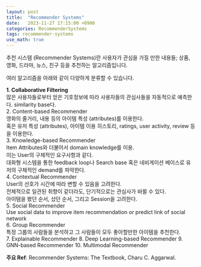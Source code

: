 ```yaml
---
layout: post
title:  "Recommender Systems"
date:   2023-11-27 17:15:00 +0900
categories: RecommenderSystems
tags: recommender-systems
use_math: true
---
```


추천 시스템 (Recommender Systems)란 사용자가 관심을 가질 만한 내용들; 상품, 영화, 드라마, 뉴스, 친구 등을 추천하는 알고리즘입니다.

여러 알고리즘을 아래와 같이 다양하게 분류할 수 있습니다.

<b> 1. Collaborative Filtering </b>  
많은 사용자들로부터 얻은 기호정보에 따라 사용자들의 관심사들을 자동적으로 예측한다. similarity base다.  
2. Content-based Recommender  
영화의 줄거리, 내용 등의 아이템 특성 (attributes)를 이용한다. <br>
혹은 유저 특성 (attributes), 아이템 이용 히스토리, ratings, user activity, review 등을 이용한다.  
3. Knowledge-based Recommender  
Item Attributes와 더불어서 domain knowledge를 이용. <br>
이는 User의 구체적인 요구사항과 같다.
<br>
대화형 시스템을 통한 feedback loop나 Search base 혹은 네비게이션 베이스로 유저의 구체적인 demand를 파악한다.  
4. Contextual Recommender  
User의 선호가 시간에 따라 변할 수 있음을 고려한다. <br>
전체적으로 일관된 취향이 같더라도, 단기적으로는 관심사가 바뀔 수 있다. <br>
아이템을 봤던 순서, 샀던 순서, 그리고 Session을 고려한다.  
5. Social Recommender  
Use social data to improve item recommendation or predict link of social network  
6. Group Recommender  
특정 그룹의 사람들을 분석하고 그 사람들이 모두 좋아할만한 아이템을 추천한다.  
7. Explainable Recommender
8. Deep Learning-based Recommender
9. GNN-based Recommender
10. Multimodal Recommender  
  
  
<b>주요 Ref</b>: Recommender Systems: The Textbook, Charu C. Aggarwal.  
  

 